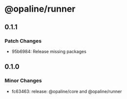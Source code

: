 # @opaline/runner

## 0.1.1

### Patch Changes

- 95b6984: Release missing packages

## 0.1.0

### Minor Changes

- fc63463: release: @opaline/core and @opaline/runner
